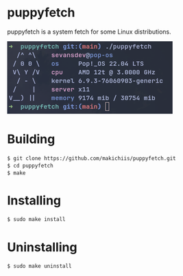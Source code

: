 # puppyfetch
puppyfetch is a system fetch for some Linux distributions.

![puppyfetch output preview](assets/updated-preview.png "puppyfetch preview")

# Building 
```sh
$ git clone https://github.com/makichiis/puppyfetch.git 
$ cd puppyfetch 
$ make 
```

# Installing 
```sh
$ sudo make install 
```

# Uninstalling 
```sh
$ sudo make uninstall 
```
